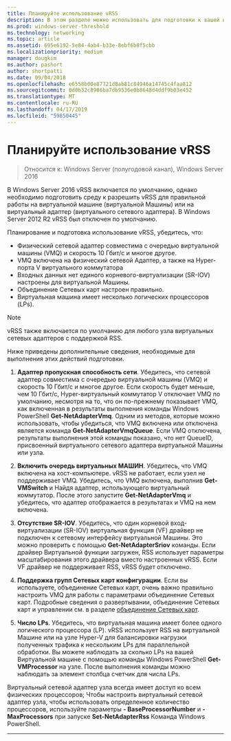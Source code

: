 ```yaml
---
title: Планируйте использование vRSS
description: В этом разделе можно использовать для подготовки к вашей виртуальной машиной и узлом Hyper-V с помощью vRSS в Windows Server 2016.
ms.prod: windows-server-threshold
ms.technology: networking
ms.topic: article
ms.assetid: 695e6192-5e84-4ab4-b33e-8ebf6b8f5cbb
ms.localizationpriority: medium
manager: dougkim
ms.author: pashort
author: shortpatti
ms.date: 09/04/2018
ms.openlocfilehash: e6558b00e87721d8ab81c84946a14745c4faa812
ms.sourcegitcommit: 0d0b32c8986ba7db9536e0b8648d4ddf9b03e452
ms.translationtype: MT
ms.contentlocale: ru-RU
ms.lasthandoff: 04/17/2019
ms.locfileid: "59850445"
---
```

# <a name="plan-the-use-of-vrss"></a>Планируйте использование vRSS

>Относится к: Windows Server (полугодовой канал), Windows Server 2016

В Windows Server 2016 vRSS включается по умолчанию, однако необходимо подготовить среду к разрешить vRSS для правильной работы на виртуальной машине \(виртуальной Машины\) или на виртуальный адаптер \(виртуального сетевого адаптера\). В Windows Server 2012 R2 vRSS был отключен по умолчанию.

Планирование и подготовка использование vRSS, убедитесь, что:

- Физический сетевой адаптер совместима с очередью виртуальной машины \(VMQ\) и скорость 10 Гбит/с и многое другое.
- VMQ включена на физический сетевой Адаптер, а также на Hyper\-порта V виртуального коммутатора
- Входных данных нет единого корневого\-виртуализации \(SR\-IOV\) настроены для виртуальной Машины.
- Объединение Сетевых карт настроен правильно.
- Виртуальная машина имеет несколько логических процессоров \(LPs\).

>[!NOTE]
>vRSS также включается по умолчанию для любого узла виртуальных сетевых адаптеров с поддержкой RSS.

Ниже приведены дополнительные сведения, необходимые для выполнения этих действий подготовки.
  
1. **Адаптер пропускная способность сети**. Убедитесь, что сетевой адаптер совместима с очередью виртуальной машины \(VMQ\) и скорость 10 Гбит/с и многое другое. Если скорость будет меньше, чем 10 Гбит/с, Hyper\-виртуальный коммутатор V отключает VMQ по умолчанию, несмотря на то, что он по-прежнему показывает VMQ, как включенная в результаты выполнения команды Windows PowerShell **Get-NetAdapterVmq**. Одним из методов, которые можно использовать, чтобы убедиться, что VMQ включена или отключена является команда **Get-NetAdapterVmqQueue**.  Если VMQ отключена, результаты выполнения этой команды показано, что нет QueueID, присвоенный виртуального сетевого адаптера виртуальной Машины или узла. 
  
2. **Включить очередь виртуальных МАШИН**. Убедитесь, что VMQ включена на хост-компьютере. vRSS не работает, если узел не поддерживает VMQ. Убедитесь, что VMQ включена, выполнив **Get-VMSwitch** и Найдя адаптер, использующего виртуальный коммутатор. После этого запустите **Get-NetAdapterVmq** и убедитесь, что адаптер отображается в результатах и VMQ на нем включена.
  
3. **Отсутствие SR\-IOV**. Убедитесь, что один корневой вход\-виртуализации \(SR\-IOV\) виртуальная функция \(VF\) драйвер не подключен к сетевому интерфейсу виртуальной Машины. Это можно проверить с помощью **Get-NetAdapterSriov** команды. Если драйвер Виртуальной функции загружен, RSS использует параметры масштабирования этого драйвера вместо настроенных vRSS. Если VF драйвер не поддерживает RSS, vRSS будет отключено.
  
4. **Поддержка групп Сетевых карт конфигурации**. Если вы используете, объединение Сетевых карт, очень важно правильно настроить VMQ для работы с параметрами объединение Сетевых карт. Подробные сведения о развертывании, объединение Сетевых карт и управлении см. в разделе [объединение Сетевых карт](https://docs.microsoft.com/windows-server/networking/technologies/nic-teaming/nic-teaming).

5. **Число LPs**. Убедитесь, что виртуальная машина имеет более одного логического процессора \(LP\). vRSS использует RSS на виртуальной Машине или на узле Hyper-V для балансировки нагрузки полученных трафика к нескольким LPs для параллельной обработки. Вы можете наблюдать за сколько LPs на вашей Виртуальной машине с помощью команды Windows PowerShell **Get-VMProcessor** на узле. После выполнения команды можно наблюдать за элемент столбца счетчик для числа LPs.

Виртуальный сетевой адаптер узла всегда имеет доступ ко всем физических процессоров; Чтобы настроить виртуальный сетевой адаптер узла, чтобы использовать определенное количество процессоров, используйте параметры **- BaseProcessorNumber** и **- MaxProcessors** при запуске **Set-NetAdapterRss** Команда Windows PowerShell.

---